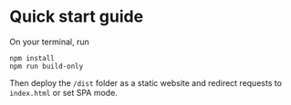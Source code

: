 # Quick start guide

On your terminal, run
```
npm install
npm run build-only
```

Then deploy the `/dist` folder as a static website and redirect requests to `index.html` or set SPA mode.
